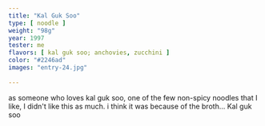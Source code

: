 ```yaml
---
title: "Kal Guk Soo"
type: [ noodle ]
weight: "98g"
year: 1997
tester: me
flavors: [ kal guk soo; anchovies, zucchini ]
color: "#2246ad"
images: "entry-24.jpg"
 
---
```


as someone who loves kal guk soo, one of the few non-spicy noodles that I like, I didn't like this as much. i think it was because of the broth...
Kal guk soo

